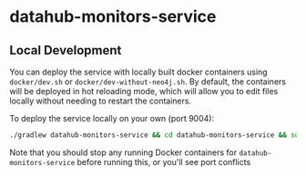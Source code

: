 # datahub-monitors-service

## Local Development

You can deploy the service with locally built docker containers
using `docker/dev.sh` or `docker/dev-without-neo4j.sh`. By default, the containers will be 
deployed in hot reloading mode, which will allow you to edit files locally without needing
to restart the containers.

To deploy the service locally on your own (port 9004):

```sh
./gradlew datahub-monitors-service && cd datahub-monitors-service && source .venv/bin/activate && ./scripts/dev.sh
```

Note that you should stop any running Docker containers for `datahub-monitors-service` before running this, or you'll 
see port conflicts

